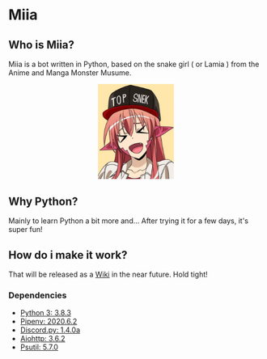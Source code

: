 # Miia
## Who is Miia?

Miia is a bot written in Python, based on the snake girl ( or Lamia ) from the Anime and Manga Monster Musume.

<p align="center"><img src="media/miia.webp" width="150px" /></p>

## Why Python?

Mainly to learn Python a bit more and... After trying it for a few days, it's super fun!

## How do i make it work?

That will be released as a [Wiki](https://github.com/taichikuji/miia-py/wiki) in the near future. Hold tight!

### Dependencies

- [Python 3: 3.8.3](https://www.python.org/downloads/)
- [Pipenv: 2020.6.2](https://pypi.org/project/pipenv/)
- [Discord.py: 1.4.0a](https://pypi.org/project/discord.py/)
- [Aiohttp: 3.6.2](https://pypi.org/project/aiohttp/)
- [Psutil: 5.7.0](https://pypi.org/project/psutil/)